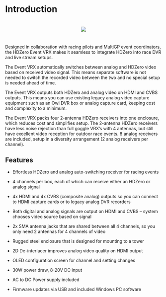 # Introduction

<div style="display: flex; align-items: center; justify-content: space-around; margin: 40px">
<img src="/eventmedia/image1.png">
</div>

Designed in collaboration with racing pilots and MultiGP event coordinators, the HDZero Event VRX makes it seamless to integrate HDZero into race DVR and live stream setups. 

The Event VRX automatically switches between analog and HDZero video based on received video signal. This means separate software is not needed to switch the recorded video between the two and no special setup is needed ahead of time. 

The Event VRX outputs both HDZero and analog video on HDMI and CVBS outputs. This means you can use existing legacy analog video capture equipment such as an Owl DVR box or analog capture card, keeping cost and complexity to a minimum. 

The Event VRX packs four 2-antenna HDZero receivers into one enclosure, which reduces cost and simplifies setup. The 2-antenna HDZero receivers have less noise rejection than full goggle VRX’s with 4 antennas, but still have excellent video reception for outdoor race events. 8 analog receivers are included, setup in a diversity arrangement (2 analog receivers per channel).

## Features

- Effortless HDZero and analog auto-switching receiver for racing events 

- 4 channels per box, each of which can receive either an HDZero or analog signal 

- 4x HDMI and 4x CVBS (composite analog) outputs so you can connect to HDMI capture cards or to legacy analog DVR recorders 

- Both digital and analog signals are output on HDMI and CVBS – system chooses video source based on signal

- 2x SMA antenna jacks that are shared between all 4 channels, so you only need 2 antennas for 4 channels of video 

- Rugged steel enclosure that is designed for mounting to a tower 

- 2D De-interlacer improves analog video quality on HDMI output 

- OLED configuration screen for channel and setting changes 

- 30W power draw, 8-20V DC input 

- AC to DC Power supply included 

- Firmware updates via USB and included Windows PC software 